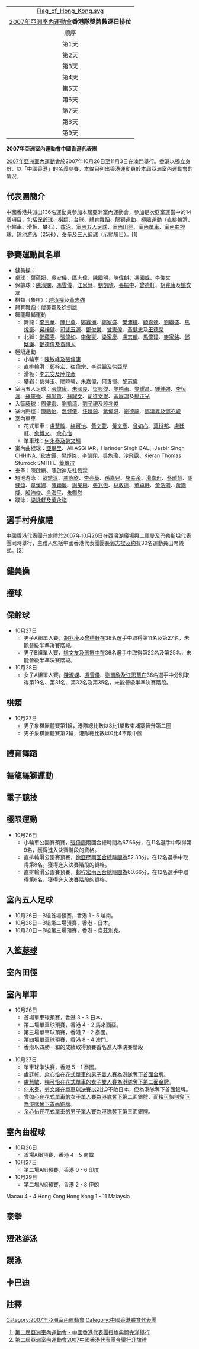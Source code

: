 |                                                                                                                  |
| :--------------------------------------------------------------------------------------------------------------: |
| [Flag_of_Hong_Kong.svg](https://zh.wikipedia.org/wiki/File:Flag_of_Hong_Kong.svg "fig:Flag_of_Hong_Kong.svg") |
|                         [2007年亞洲室內運動會](../Page/2007年亞洲室內運動會.md "wikilink")**香港隊獎牌數逐日排位**                         |
|                                                        順序                                                        |
|                                                       第1天                                                        |
|                                                       第2天                                                        |
|                                                       第3天                                                        |
|                                                       第4天                                                        |
|                                                       第5天                                                        |
|                                                       第6天                                                        |
|                                                       第7天                                                        |
|                                                       第8天                                                        |
|                                                       第9天                                                        |

**2007年亞洲室內運動會中國香港代表團**

[2007年亞洲室內運動會](../Page/2007年亞洲室內運動會.md "wikilink")於2007年10月26日至11月3日在[澳門](../Page/澳門.md "wikilink")舉行。[香港](../Page/香港.md "wikilink")以獨立身份，以「中國香港」的名義參賽，本條目列出香港運動員於本屆亞洲室內運動會的情況。

## 代表團簡介

中國香港共派出136名運動員參加本屆亞洲室內運動會，參加是次亞室運當中的14個項目，包括[保齡球](../Page/保齡球.md "wikilink")、[棋類](../Page/棋類.md "wikilink")、[台球](https://zh.wikipedia.org/wiki/台球 "wikilink")、[體育舞蹈](../Page/體育舞蹈.md "wikilink")、[龍獅運動](https://zh.wikipedia.org/wiki/龍獅運動 "wikilink")、[極限運動](../Page/極限運動.md "wikilink")（直排輪滑、小輪車、滑板、攀石）、[蹼泳](../Page/蹼泳.md "wikilink")、[室內五人足球](https://zh.wikipedia.org/wiki/室內五人足球 "wikilink")、[室內田徑](https://zh.wikipedia.org/wiki/室內田徑 "wikilink")、[室內單車](https://zh.wikipedia.org/wiki/室內單車 "wikilink")、[室內曲棍球](https://zh.wikipedia.org/wiki/室內曲棍球 "wikilink")、[短池游泳](https://zh.wikipedia.org/wiki/短池游泳 "wikilink")（25米）、[泰拳](../Page/泰拳.md "wikilink")及[三人籃球](https://zh.wikipedia.org/wiki/三人籃球 "wikilink")（示範項目）。\[1\]

## 參賽運動員名單

  - 健美操：
  - 桌球：[葉蘊妍](../Page/葉蘊妍.md "wikilink")、[吳安儀](../Page/吳安儀.md "wikilink")、[區志偉](https://zh.wikipedia.org/wiki/區志偉 "wikilink")、[陳國明](https://zh.wikipedia.org/wiki/陳國明 "wikilink")、[陳偉麒](https://zh.wikipedia.org/wiki/陳偉麒 "wikilink")、[馮國威](https://zh.wikipedia.org/wiki/馮國威 "wikilink")、[李俊文](../Page/李俊文.md "wikilink")
  - 保齡球：[陳淑嫻](../Page/陳淑嫻.md "wikilink")、[馮雪儀](https://zh.wikipedia.org/wiki/馮雪儀 "wikilink")、[江思慧](https://zh.wikipedia.org/wiki/江思慧 "wikilink")、[劉凱欣](https://zh.wikipedia.org/wiki/劉凱欣 "wikilink")、[張振中](https://zh.wikipedia.org/wiki/張振中 "wikilink")、[曾德軒](../Page/曾德軒.md "wikilink")、[胡兆康](../Page/胡兆康.md "wikilink")及[姚文友](https://zh.wikipedia.org/wiki/姚文友 "wikilink")
  - 棋類（象棋）：[趙汝權](../Page/趙汝權.md "wikilink")及[黃志強](https://zh.wikipedia.org/wiki/黃志強 "wikilink")
  - 體育舞蹈：[侯美嫦及](https://zh.wikipedia.org/wiki/侯美嫦 "wikilink")[徐劍雄](https://zh.wikipedia.org/wiki/徐劍雄 "wikilink")
  - 舞龍舞獅運動
      - 舞龍：[李玉華](https://zh.wikipedia.org/wiki/李玉華 "wikilink")、[陳世勇](https://zh.wikipedia.org/wiki/陳世勇 "wikilink")、[鄭鑫洲](https://zh.wikipedia.org/wiki/鄭鑫洲 "wikilink")、[鄭家盛](https://zh.wikipedia.org/wiki/鄭家盛 "wikilink")、[樊沛權](https://zh.wikipedia.org/wiki/樊沛權 "wikilink")、[顧嘉達](https://zh.wikipedia.org/wiki/顧嘉達 "wikilink")、[劉聯盛](https://zh.wikipedia.org/wiki/劉聯盛 "wikilink")、[馬煒豪](https://zh.wikipedia.org/wiki/馬煒豪 "wikilink")、[吳梓健](https://zh.wikipedia.org/wiki/吳梓健 "wikilink")、[司徒玉源](https://zh.wikipedia.org/wiki/司徒玉源 "wikilink")、[鄧俊業](https://zh.wikipedia.org/wiki/鄧俊業 "wikilink")、[曾憲偉](https://zh.wikipedia.org/wiki/曾憲偉 "wikilink")、[黃健忠](../Page/黃健忠.md "wikilink")及[王德榮](https://zh.wikipedia.org/wiki/王德榮 "wikilink")
      - 北獅：[鄧蘊雯](https://zh.wikipedia.org/wiki/鄧蘊雯 "wikilink")、[張偉如](https://zh.wikipedia.org/wiki/張偉如 "wikilink")、[李俊豪](https://zh.wikipedia.org/wiki/李俊豪 "wikilink")、[梁家慶](https://zh.wikipedia.org/wiki/梁家慶 "wikilink")、[盧志麟](https://zh.wikipedia.org/wiki/盧志麟 "wikilink")、[馬偉璋](https://zh.wikipedia.org/wiki/馬偉璋 "wikilink")、[麥家銘](https://zh.wikipedia.org/wiki/麥家銘 "wikilink")、[鄧棨謙](https://zh.wikipedia.org/wiki/鄧棨謙 "wikilink")、[鄧德偉及](https://zh.wikipedia.org/wiki/鄧德偉 "wikilink")[袁禮人](https://zh.wikipedia.org/wiki/袁禮人 "wikilink")
  - 極限運動
      - 小輪車：[陳敏峰及](https://zh.wikipedia.org/wiki/陳敏峰 "wikilink")[張偉康](../Page/張偉康.md "wikilink")
      - 直排輪滑：[鄭梓宏](https://zh.wikipedia.org/wiki/鄭梓宏 "wikilink")、[崔偉宗](https://zh.wikipedia.org/wiki/崔偉宗 "wikilink")、[李頌韜及](https://zh.wikipedia.org/wiki/李頌韜 "wikilink")[徐亞歷](https://zh.wikipedia.org/wiki/徐亞歷 "wikilink")
      - 滑板：[李志安及](https://zh.wikipedia.org/wiki/李志安 "wikilink")[陸俊彥](https://zh.wikipedia.org/wiki/陸俊彥 "wikilink")
      - 攀岩：[蔡舜玉](https://zh.wikipedia.org/wiki/蔡舜玉 "wikilink")、[廖曉瑩](https://zh.wikipedia.org/wiki/廖曉瑩 "wikilink")、[朱嘉偉](https://zh.wikipedia.org/wiki/朱嘉偉 "wikilink")、[何善揮](https://zh.wikipedia.org/wiki/何善揮 "wikilink")、[黎志偉](https://zh.wikipedia.org/wiki/黎志偉 "wikilink")
  - 室內五人足球：[張偉康](../Page/張偉康.md "wikilink")、[朱國良](../Page/朱國良.md "wikilink")、[梁興傑](../Page/梁興傑.md "wikilink")、[黎柏勇](../Page/黎柏勇.md "wikilink")、[黎耀昌](../Page/黎耀昌.md "wikilink")、[鍾健強](https://zh.wikipedia.org/wiki/鍾健強 "wikilink")、[李恒滙](../Page/李恒滙.md "wikilink")、[蘇來強](../Page/蘇來強.md "wikilink")、[蘇尚貴](https://zh.wikipedia.org/wiki/蘇尚貴 "wikilink")、[蘇耀文](../Page/蘇耀文.md "wikilink")、[司徒文俊](../Page/司徒文俊.md "wikilink")、[黃展鴻](../Page/黃展鴻.md "wikilink")及[楊正光](../Page/楊正光.md "wikilink")
  - 入籃[藤球](../Page/藤球.md "wikilink")：[周健宏](../Page/周健宏.md "wikilink")、[劉凱濤](../Page/劉凱濤.md "wikilink")、[劉子禮](../Page/劉子禮.md "wikilink")及[殷兆俊](https://zh.wikipedia.org/wiki/殷兆俊 "wikilink")
  - 室內田徑：[陳皓怡](https://zh.wikipedia.org/wiki/陳皓怡 "wikilink")、[溫健儀](../Page/溫健儀.md "wikilink")、[汪曉茵](https://zh.wikipedia.org/wiki/汪曉茵 "wikilink")、[蔣偉洪](https://zh.wikipedia.org/wiki/蔣偉洪 "wikilink")、[劉德龍](https://zh.wikipedia.org/wiki/劉德龍 "wikilink")、[鄧漢昇及](https://zh.wikipedia.org/wiki/鄧漢昇 "wikilink")[鄧亦峻](../Page/鄧亦峻.md "wikilink")
  - 室內單車
      - 花式單車：[盧慧敏](https://zh.wikipedia.org/wiki/盧慧敏 "wikilink")、[梅可怡](https://zh.wikipedia.org/wiki/梅可怡 "wikilink")、[黃文萱](https://zh.wikipedia.org/wiki/黃文萱 "wikilink")、[黃文彥](https://zh.wikipedia.org/wiki/黃文彥 "wikilink")、[曾如心](https://zh.wikipedia.org/wiki/曾如心 "wikilink")、[葉衍邦](https://zh.wikipedia.org/wiki/葉衍邦 "wikilink")、[盧廷軒](https://zh.wikipedia.org/wiki/盧廷軒 "wikilink")、[余博文](https://zh.wikipedia.org/wiki/余博文 "wikilink")、 [余心怡](../Page/余心怡.md "wikilink")
      - 單車球：[何永泰及](https://zh.wikipedia.org/wiki/何永泰 "wikilink")[勞文輝](https://zh.wikipedia.org/wiki/勞文輝 "wikilink")
  - 室內曲棍球：[亞畢里](https://zh.wikipedia.org/wiki/亞畢里 "wikilink")、Ali ASGHAR、Harinder Singh BAL、Jasbir Singh CHHINA、[狄古鏵](https://zh.wikipedia.org/wiki/狄古鏵 "wikilink")、[樊焯銘](https://zh.wikipedia.org/wiki/樊焯銘 "wikilink")、[李凱翔](https://zh.wikipedia.org/wiki/李凱翔 "wikilink")、[吳雋瑜](https://zh.wikipedia.org/wiki/吳雋瑜 "wikilink")、[沙飛露](https://zh.wikipedia.org/wiki/沙飛露 "wikilink")、Kieran Thomas Sturrock SMITH、[葉傳宙](https://zh.wikipedia.org/wiki/葉傳宙 "wikilink")
  - 泰拳：[陳啟聰](https://zh.wikipedia.org/wiki/陳啟聰 "wikilink")、[陳啟迪及](https://zh.wikipedia.org/wiki/陳啟迪 "wikilink")[杜恆霖](https://zh.wikipedia.org/wiki/杜恆霖 "wikilink")
  - 短池游泳： [歐鎧淳](../Page/歐鎧淳.md "wikilink")、[馮詠欣](https://zh.wikipedia.org/wiki/馮詠欣 "wikilink")、[李亮葵](https://zh.wikipedia.org/wiki/李亮葵 "wikilink")、[孫嘉兒](../Page/孫嘉兒.md "wikilink")、[施幸余](../Page/施幸余.md "wikilink")、[湯嘉珩](../Page/湯嘉珩.md "wikilink")、[蔡曉慧](../Page/蔡曉慧.md "wikilink")、[謝健熺](https://zh.wikipedia.org/wiki/謝健熺 "wikilink")、[韋漢娜](../Page/韋漢娜.md "wikilink")、[陳穎廉](https://zh.wikipedia.org/wiki/陳穎廉 "wikilink")、[謝旻樹](../Page/謝旻樹.md "wikilink")、[張兆恆](https://zh.wikipedia.org/wiki/張兆恆 "wikilink")、[林政達](https://zh.wikipedia.org/wiki/林政達 "wikilink")、[董卓軒](https://zh.wikipedia.org/wiki/董卓軒 "wikilink")、[黃浩朗](https://zh.wikipedia.org/wiki/黃浩朗 "wikilink")、[黃鍇威](https://zh.wikipedia.org/wiki/黃鍇威 "wikilink")、[殷浩俊](https://zh.wikipedia.org/wiki/殷浩俊 "wikilink")、[余海平](https://zh.wikipedia.org/wiki/余海平 "wikilink")、[朱鑑然](../Page/朱鑑然.md "wikilink")
  - 蹼泳：[梁詠軒及](https://zh.wikipedia.org/wiki/梁詠軒 "wikilink")[葉永祺](https://zh.wikipedia.org/wiki/葉永祺 "wikilink")

## 選手村升旗禮

中國香港代表團升旗禮於2007年10月26日在[西灣湖廣場](../Page/西灣湖廣場.md "wikilink")與[土庫曼及](https://zh.wikipedia.org/wiki/土庫曼 "wikilink")[巴勒斯坦](../Page/巴勒斯坦.md "wikilink")代表團同時舉行，主禮人包括中國香港代表團團長[郭志樑及約有](https://zh.wikipedia.org/wiki/郭志樑 "wikilink")30名運動員出席儀式。\[2\]

## 健美操

## 撞球

## 保齡球

  - 10月27日
      - 男子A組單人賽，[胡兆康](../Page/胡兆康.md "wikilink")及[曾德軒](../Page/曾德軒.md "wikilink")在38名選手中取得第11名及第27名，未能晉級半準決賽階段。
      - 男子B組單人賽，[姚文友及](https://zh.wikipedia.org/wiki/姚文友 "wikilink")[張振中在](https://zh.wikipedia.org/wiki/張振中 "wikilink")36名選手中取得第22名及第25名，未能晉級半準決賽階段。
  - 10月28日
      - 女子A組單人賽，[陳淑嫻](../Page/陳淑嫻.md "wikilink")、[馮雪儀](https://zh.wikipedia.org/wiki/馮雪儀 "wikilink")、[劉凱欣及](https://zh.wikipedia.org/wiki/劉凱欣 "wikilink")[江思慧在](https://zh.wikipedia.org/wiki/江思慧 "wikilink")36名選手中分別取得第19名、第31名、第32名及第35名，未能晉級半準決賽階段。

## 棋類

  - 10月27日
      - 男子象棋團體賽第1輪，港隊總比數以3比1擊敗柬埔寨晉升第二圈
      - 男子象棋團體賽第2輪，港隊總比數以0比4不敵中國

## 體育舞蹈

## 舞龍舞獅運動

## 電子競技

## 極限運動

  - 10月26日
      - 小輪車公園賽預賽，[張偉康](../Page/張偉康.md "wikilink")兩回合總時間為67.66分，在11名選手中取得第9名，獲得進入決賽階段的資格。
      - 直排輪滑公園賽預賽，[徐亞歷兩回合總時間為](https://zh.wikipedia.org/wiki/徐亞歷 "wikilink")52.33分，在12名選手中取得第8名，獲得進入決賽階段的資格。
      - 直排輪滑公園賽預賽，[鄭梓宏兩回合總時間為](https://zh.wikipedia.org/wiki/鄭梓宏 "wikilink")60.66分，在12名選手中取得第6名，獲得進入決賽階段的資格。

## 室內五人足球

  - 10月26日－B組首場預賽，香港 1 - 5 越南。
  - 10月28日－B組第二場預賽，香港 - 日本。
  - 10月30日－B組第三場預賽，香港 - 烏茲別克。

## 入籃[藤球](../Page/藤球.md "wikilink")

## 室內田徑

## 室內單車

  - 10月26日
      - 首場單車球預賽，香港 3 - 3 日本。
      - 第二場單車球預賽，香港 4 - 2 馬來西亞。
      - 第三場單車球預賽，香港 7 - 2 泰國。
      - 第四場單車球預賽，香港 8 - 4 澳門。
      - 香港以四勝一和的成績取得預賽首名進入準決賽階段

<!-- end list -->

  - 10月27日
      - 單車球準決賽，香港 5 - 1 泰國。
      - [盧廷軒](https://zh.wikipedia.org/wiki/盧廷軒 "wikilink")、[余心怡](../Page/余心怡.md "wikilink")在[花式單車的男子雙人賽為港隊奪下首面金牌](https://zh.wikipedia.org/wiki/花式單車 "wikilink")。
      - [盧慧敏](https://zh.wikipedia.org/wiki/盧慧敏 "wikilink")、[梅可怡在](https://zh.wikipedia.org/wiki/梅可怡 "wikilink")[花式單車的女子雙人賽為港隊奪下第二面金牌](https://zh.wikipedia.org/wiki/花式單車 "wikilink")。
      - [何永泰](https://zh.wikipedia.org/wiki/何永泰 "wikilink")、[勞文輝在](https://zh.wikipedia.org/wiki/勞文輝 "wikilink")[單車球決賽以](https://zh.wikipedia.org/wiki/單車球 "wikilink")2比3不敵日本，但為港隊奪下首面銀牌。
      - [曾如心在](https://zh.wikipedia.org/wiki/曾如心 "wikilink")[花式單車的女子單人賽為港隊奪下第二面銀牌](https://zh.wikipedia.org/wiki/花式單車 "wikilink")，而[梅可怡則奪下為港隊奪下首面銅牌](https://zh.wikipedia.org/wiki/梅可怡 "wikilink")。
      - [余心怡](../Page/余心怡.md "wikilink")在[花式單車的男子單人賽為港隊奪下第三面銀牌](https://zh.wikipedia.org/wiki/花式單車 "wikilink")。

## 室內曲棍球

  - 10月26日
      - 首場A組預賽，香港 4 - 5 南韓
  - 10月27日
      - 第二場A組預賽，香港 0 - 6 印度
  - 10月29日
      - 第二場A組預賽，香港 2 - 8 伊朗

Macau 4 - 4 Hong Kong Hong Kong 1 - 11 Malaysia

## 泰拳

## 短池游泳

## 蹼泳

## 卡巴迪

## 註釋

[Category:2007年亞洲室內運動會](https://zh.wikipedia.org/wiki/Category:2007年亞洲室內運動會 "wikilink") [Category:中國香港體育代表團](https://zh.wikipedia.org/wiki/Category:中國香港體育代表團 "wikilink")

1.  [第二屆亞洲室內運動會 - 中國香港代表團授旗典禮完滿舉行](http://indoor2007.hkolympic.org/c_load.php?url=/article/c_bulk_view/1234?color=ED9F20&title=title_c_pressrelease)
2.  [第二屆亞洲室內運動會2007中國香港代表團今舉行升旗禮](http://www.hkolympic.org/article/c_articles_archive_view/1262/1/11/)